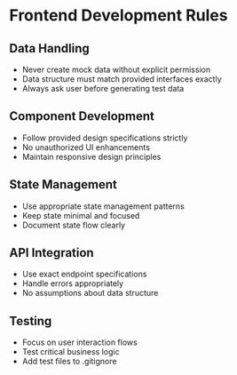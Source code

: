 # Frontend Development Rules

## Data Handling
- Never create mock data without explicit permission
- Data structure must match provided interfaces exactly
- Always ask user before generating test data

## Component Development
- Follow provided design specifications strictly
- No unauthorized UI enhancements
- Maintain responsive design principles

## State Management
- Use appropriate state management patterns
- Keep state minimal and focused
- Document state flow clearly

## API Integration
- Use exact endpoint specifications
- Handle errors appropriately
- No assumptions about data structure

## Testing
- Focus on user interaction flows
- Test critical business logic
- Add test files to .gitignore
